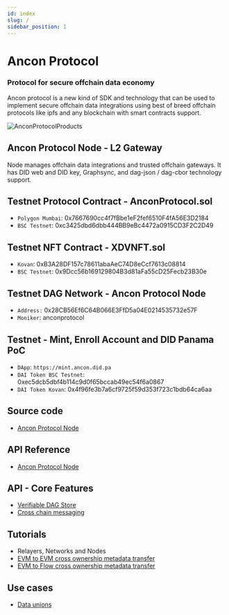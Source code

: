 ```yaml
---
id: index
slug: /
sidebar_position: 1
---
```


# Ancon Protocol 

### Protocol for secure offchain data economy

Ancon protocol is a new kind of SDK and technology that can be used to implement secure offchain data integrations using best of breed offchain protocols like ipfs and any blockchain with smart contracts support.


![AnconProtocolProducts](https://user-images.githubusercontent.com/1248071/147708647-f0e25a24-8c54-4a62-923e-5a73bb0c9e60.png)


## Ancon Protocol Node - L2 Gateway

Node manages offchain data integrations and trusted offchain gateways.  It has DID web and DID key, Graphsync, and dag-json / dag-cbor technology support.

## Testnet Protocol Contract - AnconProtocol.sol

- `Polygon Mumbai`: 0x7667690cc4f7fBbe1eF2fef6510F4fA56E3D2184
- `BSC Testnet`: 0xc3425dbd6dbb444BB9eBc4472a0915CD3F2C2D49

## Testnet NFT Contract - XDVNFT.sol

- `Kovan`: 0xB3A28DF157c78611abaAeC74D8eCcf7613c08814
- `BSC Testnet`: 0x9Dcc56b169129804B3d81aFa55cD25Fecb23B30e

## Testnet DAG Network - Ancon Protocol Node

- `Address:` 0x28CB56Ef6C64B066E3FfD5a04E0214535732e57F
- `Moniker`: anconprotocol

## Testnet - Mint, Enroll Account and DID Panama PoC

- `DApp`: `https://mint.ancon.did.pa`
- `DAI Token BSC Testnet`: 0xec5dcb5dbf4b114c9d0f65bccab49ec54f6a0867
- `DAI Token Kovan`: 0x4f96fe3b7a6cf9725f59d353f723c1bdb64ca6aa



## Source code

- [Ancon Protocol Node](https://github.com/anconprotocol/node)

## API Reference

- [Ancon Protocol Node](/docs/api/reference)

## API - Core Features

- [Verifiable DAG Store](/docs/api/metadata)
- [Cross chain messaging](/docs/api/durin)

## Tutorials

- Relayers, Networks and Nodes
- [EVM to EVM cross ownership metadata transfer](/docs/tutorials/crossownership)
- [EVM to Flow cross ownership metadata transfer](/docs/tutorials/crossownership-flow)

## Use cases

- [Data unions](/docs/tutorials/data-unions)
